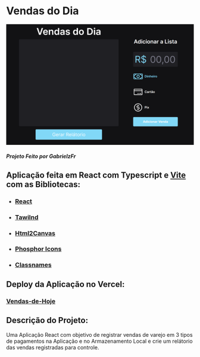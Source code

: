 # Vendas do Dia
![Project image](https://github.com/gabrielzfr/Vendas-de-Hoje/blob/main/vendas-do-dia/public/Vendas%20do%20DIa.png?raw=true)
##### Projeto Feito por GabrielzFr

## Aplicação feita em React com Typescript e [Vite](https://vitejs.dev/) com as Bibliotecas:

- ### [React](https://pt-br.reactjs.org/)
- ### [Tawilnd](https://tailwindcss.com/) 
- ### [Html2Canvas](https://html2canvas.hertzen.com/) 
- ### [Phosphor Icons](https://phosphoricons.com/) 
- ### [Classnames](https://jedwatson.github.io/classnames/)  

## Deploy da Aplicação no Vercel:

### [Vendas-de-Hoje](https://vendas-de-hoje.vercel.app)

## Descrição do Projeto:
  Uma Aplicação React com objetivo de registrar vendas de varejo em 3 tipos de pagamentos na Aplicação e no Armazenamento Local e crie um relátorio das vendas registradas para controle.

